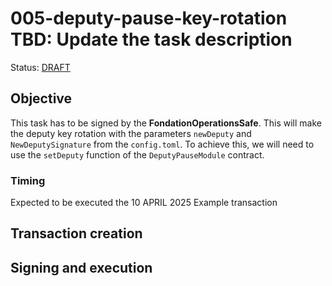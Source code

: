 # 005-deputy-pause-key-rotation TBD: Update the task description

Status: [DRAFT]()

## Objective

This task has to be signed by the **FondationOperationsSafe**.
This will make the deputy key rotation with the parameters `newDeputy` and `NewDeputySignature` from the `config.toml`. 
To achieve this, we will need to use the `setDeputy` function of the `DeputyPauseModule` contract.

### Timing
Expected to be executed the 10 APRIL 2025
Example transaction

## Transaction creation

## Signing and execution


